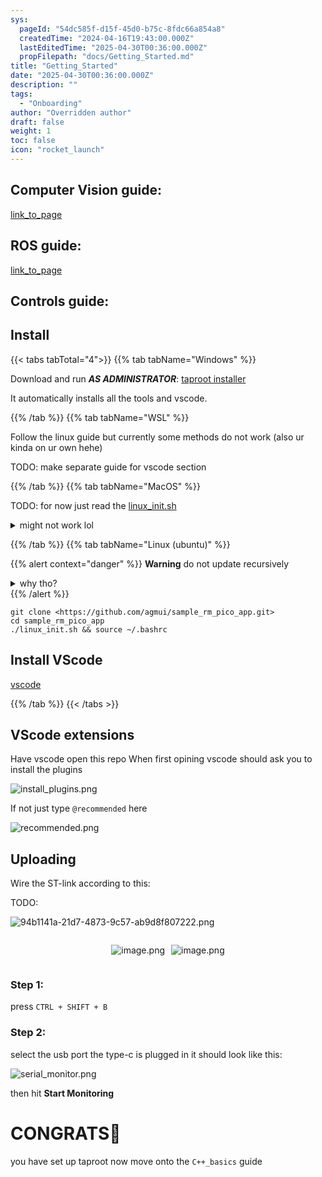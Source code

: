 ```yaml
---
sys:
  pageId: "54dc585f-d15f-45d0-b75c-8fdc66a854a8"
  createdTime: "2024-04-16T19:43:00.000Z"
  lastEditedTime: "2025-04-30T00:36:00.000Z"
  propFilepath: "docs/Getting_Started.md"
title: "Getting_Started"
date: "2025-04-30T00:36:00.000Z"
description: ""
tags:
  - "Onboarding"
author: "Overridden author"
draft: false
weight: 1
toc: false
icon: "rocket_launch"
---
```


## Computer Vision guide:

[link_to_page](86d45bc0-388b-4d26-8848-44f255f73d0e)

## ROS guide:

[link_to_page](3c76c1de-ec8f-46d6-8b0a-294005edc2d5)

## Controls guide:

## Install

{{< tabs tabTotal="4">}}
{{% tab tabName="Windows" %}}

Download and run _**AS ADMINISTRATOR**_: [taproot installer](https://github.com/Thornbots/TeachingFreshies/releases/tag/1.0)

It automatically installs all the tools and vscode.

{{% /tab %}}
{{% tab tabName="WSL" %}}

Follow the linux guide but currently some methods do not work (also ur kinda on ur own hehe)

TODO: make separate guide for vscode section

{{% /tab %}}
{{% tab tabName="MacOS" %}}

TODO: for now just read the [linux_init.sh](https://github.com/agmui/sample_rm_pico_app/blob/main/linux_init.sh)

<details>
<summary>might not work lol</summary>

`brew install libusb pkg-config`

Next install: [vscode](https://code.visualstudio.com/Download)

</details>

{{% /tab %}}
{{% tab tabName="Linux (ubuntu)" %}}

{{% alert context="danger" %}}
**Warning** do not update recursively
<details>
<summary>why tho?</summary>
There are some submodules that may go on for a while (like tinyusb) and I highly
recommend you don't need to get them.
If you want to see what submodules I update just look in `linux_init.sh`
</details>
{{% /alert %}}

```shell
git clone <https://github.com/agmui/sample_rm_pico_app.git>
cd sample_rm_pico_app
./linux_init.sh && source ~/.bashrc
```

## Install VScode

[vscode](https://code.visualstudio.com/Download)

{{% /tab %}}
{{< /tabs >}}

## VScode extensions

Have vscode open this repo
When first opining vscode should ask you to install the plugins

![install_plugins.png](https://prod-files-secure.s3.us-west-2.amazonaws.com/d518164a-d88e-44d1-a4ee-3adb3bd8bce0/89bd30f0-1825-4e77-867b-0a41ce370880/install_plugins.png?X-Amz-Algorithm=AWS4-HMAC-SHA256&X-Amz-Content-Sha256=UNSIGNED-PAYLOAD&X-Amz-Credential=ASIAZI2LB4662I3R6K2K%2F20250606%2Fus-west-2%2Fs3%2Faws4_request&X-Amz-Date=20250606T230818Z&X-Amz-Expires=3600&X-Amz-Security-Token=IQoJb3JpZ2luX2VjEIz%2F%2F%2F%2F%2F%2F%2F%2F%2F%2FwEaCXVzLXdlc3QtMiJIMEYCIQDxRvgeL2jALcDNhtEFgr1lDSd616E%2Bp%2FJXS2GqGYrKCQIhAPf1dKL8zXhDVbqLuA90rquwlbAdFTGDhCFKni3g9zceKv8DCGUQABoMNjM3NDIzMTgzODA1Igxh3ilw693u4wZERB0q3AMBmsaUFN2iqbv5%2F9CuYPbQUQFjOdG9wDt5ryXZNY%2FbC9d7umbzGKIC6RcAqSqQcQRm6zRTHFq5Du9xrrSsBCjR7sC1zBzFTFEAK1SZ3by%2FIp3ro%2FauajKdSAQhJtZfgIjZUuet5u0GHxgLEurqGRITzix1A4w1Wd3K%2BZL%2FYwahZr15quKrv1wAZD9QqoyTUVbWDMIG9l1DYxEEyftJGAJfoPEInrugB6HrWU%2BqrWUuo3%2FzONZFMv%2FE9uA08wwUglFciu5FYTP6Rff2RjSgWz9%2F6%2BeFvQ9tBLK%2B7FBwotnqxRaHQSrnx8%2FJvkjme1N4C8IEKd5BzTEh6dfL72CHERUteXhKAiyXnrIWgplL6ysryGhxuBrgrAdx9NYhDH5s71mW6iSsA09HihyYn3om9SdYaptL5fHt%2BhmUE4UQpxXPY3m9Ehg9kVvacxYMVUKNOb6p590YHKyzIMT7QRl88%2BF0CU826ksVbcQ4D6mdmiNIb0X2WhtOcgJb8BqxsmMXtLsutn6QLcC3fnCvAN1y2ZWR0YR4KTDp6wC0kWmJHKkHN1Pbz1oigJvNZ6pN3wfWPrZGFhuLiVFdB5AgBnLrZ6AIQ%2FNlEbZgFPpSHp8BdaRN4PJ7H8nBV%2FmKdiLZ8zCjlY3CBjqkAbStUQmxVjMzZLpKkc5z2RxhpCxRXoxLQO0uuDvY9qU7QzkSHxQpraipGWCFLR1wineY9%2FLZXWqqNQ5wSCZidd4b3RsF0rQOGbZjyk57W6P23LkyfjZ9BrnGPjGXKPSRiRPxX6yxMTxRadcT9jrMGw080SKbMSBuhm2fDeXO7FMv4eZ1KyTZCRAIyCIFE5Og%2F4agQY5vXwUfqLz5i6GoxsuwOLe%2F&X-Amz-Signature=92f600a6820a100fff80aa2d086a8282a47b4e48460cff5038bc42f843052361&X-Amz-SignedHeaders=host&x-id=GetObject)

If not just type `@recommended` here  

![recommended.png](https://prod-files-secure.s3.us-west-2.amazonaws.com/d518164a-d88e-44d1-a4ee-3adb3bd8bce0/61e661e9-5d85-4dfc-be0d-8d2097a5e793/recommended.png?X-Amz-Algorithm=AWS4-HMAC-SHA256&X-Amz-Content-Sha256=UNSIGNED-PAYLOAD&X-Amz-Credential=ASIAZI2LB4662I3R6K2K%2F20250606%2Fus-west-2%2Fs3%2Faws4_request&X-Amz-Date=20250606T230818Z&X-Amz-Expires=3600&X-Amz-Security-Token=IQoJb3JpZ2luX2VjEIz%2F%2F%2F%2F%2F%2F%2F%2F%2F%2FwEaCXVzLXdlc3QtMiJIMEYCIQDxRvgeL2jALcDNhtEFgr1lDSd616E%2Bp%2FJXS2GqGYrKCQIhAPf1dKL8zXhDVbqLuA90rquwlbAdFTGDhCFKni3g9zceKv8DCGUQABoMNjM3NDIzMTgzODA1Igxh3ilw693u4wZERB0q3AMBmsaUFN2iqbv5%2F9CuYPbQUQFjOdG9wDt5ryXZNY%2FbC9d7umbzGKIC6RcAqSqQcQRm6zRTHFq5Du9xrrSsBCjR7sC1zBzFTFEAK1SZ3by%2FIp3ro%2FauajKdSAQhJtZfgIjZUuet5u0GHxgLEurqGRITzix1A4w1Wd3K%2BZL%2FYwahZr15quKrv1wAZD9QqoyTUVbWDMIG9l1DYxEEyftJGAJfoPEInrugB6HrWU%2BqrWUuo3%2FzONZFMv%2FE9uA08wwUglFciu5FYTP6Rff2RjSgWz9%2F6%2BeFvQ9tBLK%2B7FBwotnqxRaHQSrnx8%2FJvkjme1N4C8IEKd5BzTEh6dfL72CHERUteXhKAiyXnrIWgplL6ysryGhxuBrgrAdx9NYhDH5s71mW6iSsA09HihyYn3om9SdYaptL5fHt%2BhmUE4UQpxXPY3m9Ehg9kVvacxYMVUKNOb6p590YHKyzIMT7QRl88%2BF0CU826ksVbcQ4D6mdmiNIb0X2WhtOcgJb8BqxsmMXtLsutn6QLcC3fnCvAN1y2ZWR0YR4KTDp6wC0kWmJHKkHN1Pbz1oigJvNZ6pN3wfWPrZGFhuLiVFdB5AgBnLrZ6AIQ%2FNlEbZgFPpSHp8BdaRN4PJ7H8nBV%2FmKdiLZ8zCjlY3CBjqkAbStUQmxVjMzZLpKkc5z2RxhpCxRXoxLQO0uuDvY9qU7QzkSHxQpraipGWCFLR1wineY9%2FLZXWqqNQ5wSCZidd4b3RsF0rQOGbZjyk57W6P23LkyfjZ9BrnGPjGXKPSRiRPxX6yxMTxRadcT9jrMGw080SKbMSBuhm2fDeXO7FMv4eZ1KyTZCRAIyCIFE5Og%2F4agQY5vXwUfqLz5i6GoxsuwOLe%2F&X-Amz-Signature=a65a72f2531a05b0c3a59675bcf75ca02793d9433ef024d93d1679a3b3b7b909&X-Amz-SignedHeaders=host&x-id=GetObject)

## Uploading

Wire the ST-link according to this:

TODO:

![94b1141a-21d7-4873-9c57-ab9d8f807222.png](https://prod-files-secure.s3.us-west-2.amazonaws.com/d518164a-d88e-44d1-a4ee-3adb3bd8bce0/e5fad17d-ab82-4300-9f4c-505ab4b1202c/94b1141a-21d7-4873-9c57-ab9d8f807222.png?X-Amz-Algorithm=AWS4-HMAC-SHA256&X-Amz-Content-Sha256=UNSIGNED-PAYLOAD&X-Amz-Credential=ASIAZI2LB4662I3R6K2K%2F20250606%2Fus-west-2%2Fs3%2Faws4_request&X-Amz-Date=20250606T230818Z&X-Amz-Expires=3600&X-Amz-Security-Token=IQoJb3JpZ2luX2VjEIz%2F%2F%2F%2F%2F%2F%2F%2F%2F%2FwEaCXVzLXdlc3QtMiJIMEYCIQDxRvgeL2jALcDNhtEFgr1lDSd616E%2Bp%2FJXS2GqGYrKCQIhAPf1dKL8zXhDVbqLuA90rquwlbAdFTGDhCFKni3g9zceKv8DCGUQABoMNjM3NDIzMTgzODA1Igxh3ilw693u4wZERB0q3AMBmsaUFN2iqbv5%2F9CuYPbQUQFjOdG9wDt5ryXZNY%2FbC9d7umbzGKIC6RcAqSqQcQRm6zRTHFq5Du9xrrSsBCjR7sC1zBzFTFEAK1SZ3by%2FIp3ro%2FauajKdSAQhJtZfgIjZUuet5u0GHxgLEurqGRITzix1A4w1Wd3K%2BZL%2FYwahZr15quKrv1wAZD9QqoyTUVbWDMIG9l1DYxEEyftJGAJfoPEInrugB6HrWU%2BqrWUuo3%2FzONZFMv%2FE9uA08wwUglFciu5FYTP6Rff2RjSgWz9%2F6%2BeFvQ9tBLK%2B7FBwotnqxRaHQSrnx8%2FJvkjme1N4C8IEKd5BzTEh6dfL72CHERUteXhKAiyXnrIWgplL6ysryGhxuBrgrAdx9NYhDH5s71mW6iSsA09HihyYn3om9SdYaptL5fHt%2BhmUE4UQpxXPY3m9Ehg9kVvacxYMVUKNOb6p590YHKyzIMT7QRl88%2BF0CU826ksVbcQ4D6mdmiNIb0X2WhtOcgJb8BqxsmMXtLsutn6QLcC3fnCvAN1y2ZWR0YR4KTDp6wC0kWmJHKkHN1Pbz1oigJvNZ6pN3wfWPrZGFhuLiVFdB5AgBnLrZ6AIQ%2FNlEbZgFPpSHp8BdaRN4PJ7H8nBV%2FmKdiLZ8zCjlY3CBjqkAbStUQmxVjMzZLpKkc5z2RxhpCxRXoxLQO0uuDvY9qU7QzkSHxQpraipGWCFLR1wineY9%2FLZXWqqNQ5wSCZidd4b3RsF0rQOGbZjyk57W6P23LkyfjZ9BrnGPjGXKPSRiRPxX6yxMTxRadcT9jrMGw080SKbMSBuhm2fDeXO7FMv4eZ1KyTZCRAIyCIFE5Og%2F4agQY5vXwUfqLz5i6GoxsuwOLe%2F&X-Amz-Signature=ddec041324e248062c278a4d849cb7dc421e249176d18da8792f107e69407673&X-Amz-SignedHeaders=host&x-id=GetObject)

<div style="display: flex;flex-direction: row; column-gap:10px; max-width: 630px;justify-content: center;">
<div>

![image.png](https://prod-files-secure.s3.us-west-2.amazonaws.com/d518164a-d88e-44d1-a4ee-3adb3bd8bce0/210ecb78-1116-4d7b-b9b7-2292f66fa2c2/image.png?X-Amz-Algorithm=AWS4-HMAC-SHA256&X-Amz-Content-Sha256=UNSIGNED-PAYLOAD&X-Amz-Credential=ASIAZI2LB466TOPY3XNP%2F20250606%2Fus-west-2%2Fs3%2Faws4_request&X-Amz-Date=20250606T230822Z&X-Amz-Expires=3600&X-Amz-Security-Token=IQoJb3JpZ2luX2VjEIz%2F%2F%2F%2F%2F%2F%2F%2F%2F%2FwEaCXVzLXdlc3QtMiJIMEYCIQCvI%2FLC4%2FNt4cCKGzDmpBt6PagM1jJXXuojlaZW9vDcgwIhAJEmTpA6H0hKje1O14LucQY6npd5wI04H6FtELWXCiMkKv8DCGUQABoMNjM3NDIzMTgzODA1IgwPWxZmvAHtxCehbhsq3APTT94%2F9rPAf8I4qnTurZ7uKLt4PPmO4JiqU4f%2F8e8idt2IgGofFeWqWJLv3bDVKCB5oSm6JgTAA7e7oeGplPfbzj530YG6WboBn1ycQ4ONZ%2BPeZIWgtABBqWrl2Okc4dTi%2F1pSX2tT5qlVBBkpwZTG55NN5rChgSwYoyggOVmfepuuVrJsRuRNzvuZ2Qcwve0AnIUI0dtZtH8lR248tCZYHdwIiNowJaGgZLyS7MQXGHy6GSgbeHM9jdcBgjSXGq82sJT59qM9f87qByoV9p0zZOuwBNza%2FqZdrYUrTst9Vkhdqr02DrKK0LW1sldj9o8Z4Xdhc1j5rSFPcPfDMulwGNRo%2Fc3zNbziE%2FjM1XxW%2BjcLB49we%2Fhc6BngrorB5jG02eYO%2B2RrCgir5CpB3rVADAKXc79Ft%2FvShguiMrWXfUC1pvlnuTWlUTj9VLhzQXMZ83AU5ErZvgIGvsBku%2BbNvNCP6dlF5YzoCFJq9hqmmAQPvfGC2mkqXzmTkJg%2FxYezqP17jx30iHP%2BdTlFpPY%2BnPjl0fXXrgeeOlKqSjOzwVqvkD1PTwvz15ZwGmNGbpq9QOTtOw6EchUoy%2BaOqjNWUM5MPSMnlDS1lxF6TazRPMFJ8nOpIvfJAfOHCjDRkY3CBjqkASuyFY7YeJ%2B6iUn1%2FzJT5a8C2TxeVAOhaRjmiTXH7kSpu36jvmftRSGwKldIRORCUYwr0cbDLyjCOospOZjzgqUIj%2FLyTD6z4NW%2BSaMEE%2BWYldN5sCF1E4Wme6iO2CtYVeX23lIL21ZemG7HT30qsPFu%2BU2m4ZweGA1icASKMNZtfDuk%2F4ndl%2FpSJDtqvOZY4W5rhJ%2BgwbLR%2BJ7dzF9tn6E6u46R&X-Amz-Signature=ebdecbbb47e7f77987b23a4967de457d023689caaf5ce239914bb661c05a61b6&X-Amz-SignedHeaders=host&x-id=GetObject)

</div>
<div>

![image.png](https://prod-files-secure.s3.us-west-2.amazonaws.com/d518164a-d88e-44d1-a4ee-3adb3bd8bce0/33a0fd0f-8ca6-4a86-8e09-26e95ded1fff/image.png?X-Amz-Algorithm=AWS4-HMAC-SHA256&X-Amz-Content-Sha256=UNSIGNED-PAYLOAD&X-Amz-Credential=ASIAZI2LB466W3M2HYCQ%2F20250606%2Fus-west-2%2Fs3%2Faws4_request&X-Amz-Date=20250606T230823Z&X-Amz-Expires=3600&X-Amz-Security-Token=IQoJb3JpZ2luX2VjEIz%2F%2F%2F%2F%2F%2F%2F%2F%2F%2FwEaCXVzLXdlc3QtMiJIMEYCIQC%2FevLMz4PEjEyET8yXClxgp8wpU6x1WrUQXOBvMm0smAIhAPNRA6Zs6ZzFpW8u47OIdm3phFxoYVuVb7x227Fna6P3Kv8DCGUQABoMNjM3NDIzMTgzODA1Igzv1MtFRcMqxLEuPVgq3AMxae%2F9y2sZBX1Hpc5ZFfrSDQ826eykKYbUZURcW1gHANveMRZc%2BjPRlrJkc5Q5ACzTMbQyvqt82QAJ5bVuGN%2BjwbBkpDhpfBYj1zz4PHg2P6HdB1rY%2FnGNwwhe6LuPdSuMzITEa6vaxORcDX49c%2BlX2zK6IHDReZafs%2BxtKaw1328ijqxEf73Kn5zrS5NHvzZ9m4MjbN4ctQFUMprUt4kvdDFUgdbVMn1OFTFphZc3NvQKlR6g4ex1b98%2BjDu0mbqZpdrikpDC5YV8jviIu%2F3pl%2BzsBj56YmogDfQhX%2BBXfWYc4Kf6xKbYQo%2BZcnz2aepxSWZRHnTtE1S%2FomCrBZ6FVFgk78oSbJLL9Rhz7gnlHjdDqbokGPKZzFvo6DehGWxk4Dlc6YSX%2FqSy7GtFoGKsf29vM6hetI%2BhPD1Eg2g4t2pc4l7ACCKBxxM5RBMvQrMdrKSDIOSb9u6Ra3DDhwHwJb%2BtlED5Fkg5DeGFVMdOu4rYFWxrDn1At3fPE1x4krV45gBOvNtRw8Juofyt0ujXO5lZeHVunigpTzGOqmoOrDV3K5ul%2BvK6vzjZ6tAaw2wmv9KzVgdiO%2B%2FPuW6SLjmMLWITOQLa48b7wXGaYNnyJ3ztmJ1sgIYO0pBolTDpkY3CBjqkAd9djA8w83MuOHW8PvjnGfvjk4ePcR5qSBy58BxD55dO2jruDSJyAjDoOb1UrFHiaJMJwAyt6hWCne%2BwCFjpBoIUHBzl%2BP5fPt9YoD0W5RDWKQhgq4dR5IL%2FDBEqsp8sRhsyQn6rpyCfRIwIDJsG8z95axIqYphFZVmfMzMu1FyIqBEayat%2F0veKsqaeC4dELYWcyFrb6RIpodDH9zsCGPDR2nrK&X-Amz-Signature=83aa937c831ad00b7e857863adfc8b4e04635135cddd40acbdd785445dd01ead&X-Amz-SignedHeaders=host&x-id=GetObject)

</div>
</div>

### Step 1:

press `CTRL + SHIFT + B`

### Step 2:

select the usb port the type-c is plugged in it should look like this:

![serial_monitor.png](https://prod-files-secure.s3.us-west-2.amazonaws.com/d518164a-d88e-44d1-a4ee-3adb3bd8bce0/f03f4774-05d4-4393-b6a0-d5efb6d315ab/serial_monitor.png?X-Amz-Algorithm=AWS4-HMAC-SHA256&X-Amz-Content-Sha256=UNSIGNED-PAYLOAD&X-Amz-Credential=ASIAZI2LB4662I3R6K2K%2F20250606%2Fus-west-2%2Fs3%2Faws4_request&X-Amz-Date=20250606T230818Z&X-Amz-Expires=3600&X-Amz-Security-Token=IQoJb3JpZ2luX2VjEIz%2F%2F%2F%2F%2F%2F%2F%2F%2F%2FwEaCXVzLXdlc3QtMiJIMEYCIQDxRvgeL2jALcDNhtEFgr1lDSd616E%2Bp%2FJXS2GqGYrKCQIhAPf1dKL8zXhDVbqLuA90rquwlbAdFTGDhCFKni3g9zceKv8DCGUQABoMNjM3NDIzMTgzODA1Igxh3ilw693u4wZERB0q3AMBmsaUFN2iqbv5%2F9CuYPbQUQFjOdG9wDt5ryXZNY%2FbC9d7umbzGKIC6RcAqSqQcQRm6zRTHFq5Du9xrrSsBCjR7sC1zBzFTFEAK1SZ3by%2FIp3ro%2FauajKdSAQhJtZfgIjZUuet5u0GHxgLEurqGRITzix1A4w1Wd3K%2BZL%2FYwahZr15quKrv1wAZD9QqoyTUVbWDMIG9l1DYxEEyftJGAJfoPEInrugB6HrWU%2BqrWUuo3%2FzONZFMv%2FE9uA08wwUglFciu5FYTP6Rff2RjSgWz9%2F6%2BeFvQ9tBLK%2B7FBwotnqxRaHQSrnx8%2FJvkjme1N4C8IEKd5BzTEh6dfL72CHERUteXhKAiyXnrIWgplL6ysryGhxuBrgrAdx9NYhDH5s71mW6iSsA09HihyYn3om9SdYaptL5fHt%2BhmUE4UQpxXPY3m9Ehg9kVvacxYMVUKNOb6p590YHKyzIMT7QRl88%2BF0CU826ksVbcQ4D6mdmiNIb0X2WhtOcgJb8BqxsmMXtLsutn6QLcC3fnCvAN1y2ZWR0YR4KTDp6wC0kWmJHKkHN1Pbz1oigJvNZ6pN3wfWPrZGFhuLiVFdB5AgBnLrZ6AIQ%2FNlEbZgFPpSHp8BdaRN4PJ7H8nBV%2FmKdiLZ8zCjlY3CBjqkAbStUQmxVjMzZLpKkc5z2RxhpCxRXoxLQO0uuDvY9qU7QzkSHxQpraipGWCFLR1wineY9%2FLZXWqqNQ5wSCZidd4b3RsF0rQOGbZjyk57W6P23LkyfjZ9BrnGPjGXKPSRiRPxX6yxMTxRadcT9jrMGw080SKbMSBuhm2fDeXO7FMv4eZ1KyTZCRAIyCIFE5Og%2F4agQY5vXwUfqLz5i6GoxsuwOLe%2F&X-Amz-Signature=4af849c2120cd0668a7f4a07f50bab8e42f61061f6dfa4e30a8e24f9514a375e&X-Amz-SignedHeaders=host&x-id=GetObject)

then hit **Start Monitoring**

# CONGRATS🎉

you have set up taproot now move onto the `C++_basics` guide
